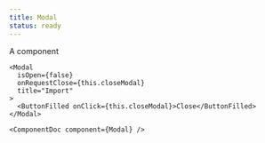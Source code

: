 ```yaml
---
title: Modal
status: ready
---
```


A component

```.
<Modal
  isOpen={false} 
  onRequestClose={this.closeModal}
  title="Import"
>
  <ButtonFilled onClick={this.closeModal}>Close</ButtonFilled>
</Modal>
```

```!jsx
<ComponentDoc component={Modal} />
```